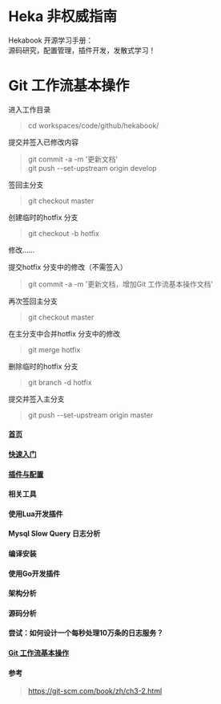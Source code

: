 # Heka 非权威指南

Hekabook 开源学习手册：  
源码研究，配置管理，插件开发，发散式学习！

# Git 工作流基本操作

进入工作目录

> cd workspaces/code/github/hekabook/

提交并签入已修改内容

> git commit -a -m '更新文档'  
> git push --set-upstream origin develop  

签回主分支

> git checkout master  

创建临时的hotfix 分支

> git checkout -b hotfix  

修改......

提交hotfix 分支中的修改（不需签入）

> git commit -a -m '更新文档，增加Git 工作流基本操作文档'  

再次签回主分支

> git checkout master  

在主分支中合并hotfix 分支中的修改

> git merge hotfix  

删除临时的hotfix 分支

> git branch -d hotfix  

提交并签入主分支

> git push --set-upstream origin master  

#### [首页](../ "首页")  

#### [快速入门](./getting_started "快速入门")  

#### [插件与配置](./plugins "插件与配置")  

#### 相关工具  

#### 使用Lua开发插件  

#### Mysql Slow Query 日志分析  

#### 编译安装  

#### 使用Go开发插件  

#### 架构分析  

#### 源码分析  

#### 尝试：如何设计一个每秒处理10万条的日志服务？  

#### [Git 工作流基本操作](./git_workflow "Git 工作流基本操作")  

#### 参考

> https://git-scm.com/book/zh/ch3-2.html  

